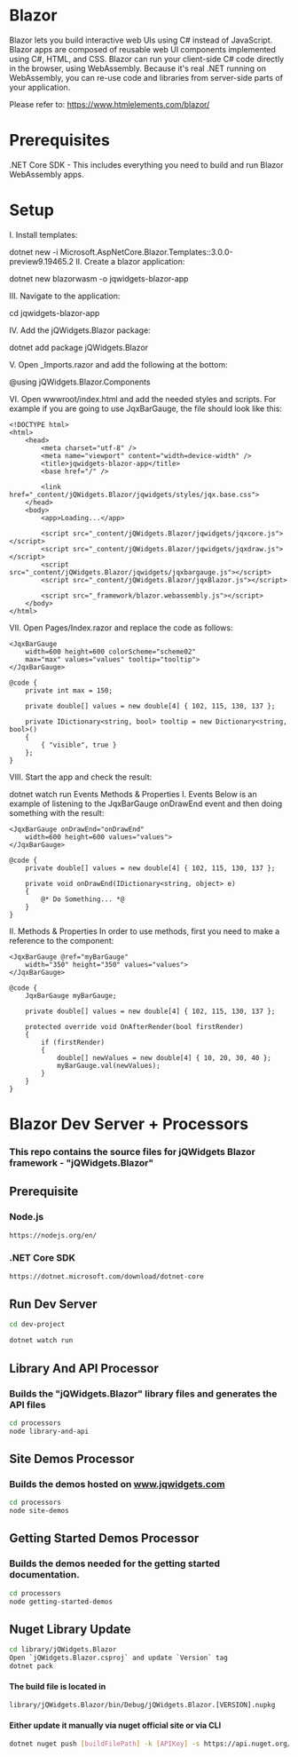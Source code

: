 # Blazor

Blazor lets you build interactive web UIs using C# instead of JavaScript. Blazor apps are composed of reusable web UI components implemented using C#, HTML, and CSS. Blazor can run your client-side C# code directly in the browser, using WebAssembly. Because it's real .NET running on WebAssembly, you can re-use code and libraries from server-side parts of your application.

Please refer to: https://www.htmlelements.com/blazor/

# Prerequisites
.NET Core SDK - This includes everything you need to build and run Blazor WebAssembly apps.

# Setup

I. Install templates:

dotnet new -i Microsoft.AspNetCore.Blazor.Templates::3.0.0-preview9.19465.2
II. Create a blazor application:

dotnet new blazorwasm -o jqwidgets-blazor-app

III. Navigate to the application:

cd jqwidgets-blazor-app

IV. Add the jQWidgets.Blazor package:

dotnet add package jQWidgets.Blazor

V. Open _Imports.razor and add the following at the bottom:

@using jQWidgets.Blazor.Components

VI. Open wwwroot/index.html and add the needed styles and scripts. For example if you are going to use JqxBarGauge, the file should look like this:
```
<!DOCTYPE html>
<html>
    <head>
        <meta charset="utf-8" />
        <meta name="viewport" content="width=device-width" />
        <title>jqwidgets-blazor-app</title>
        <base href="/" />
 
        <link href="_content/jQWidgets.Blazor/jqwidgets/styles/jqx.base.css">
    </head>
    <body>
        <app>Loading...</app>
 
        <script src="_content/jQWidgets.Blazor/jqwidgets/jqxcore.js"></script>
        <script src="_content/jQWidgets.Blazor/jqwidgets/jqxdraw.js"></script>
        <script src="_content/jQWidgets.Blazor/jqwidgets/jqxbargauge.js"></script>
        <script src="_content/jQWidgets.Blazor/jqxBlazor.js"></script>
 
        <script src="_framework/blazor.webassembly.js"></script>
    </body>
</html>
```
VII. Open Pages/Index.razor and replace the code as follows:
```
<JqxBarGauge 
    width=600 height=600 colorScheme="scheme02"
    max="max" values="values" tooltip="tooltip">
</JqxBarGauge>

@code {
    private int max = 150;
 
    private double[] values = new double[4] { 102, 115, 130, 137 };
 
    private IDictionary<string, bool> tooltip = new Dictionary<string, bool>()
    {
        { "visible", true }
    };
}
``` 
VIII. Start the app and check the result:

dotnet watch run
Events Methods & Properties
I. Events
Below is an example of listening to the JqxBarGauge onDrawEnd event and then doing something with the result:
```
<JqxBarGauge onDrawEnd="onDrawEnd"
    width=600 height=600 values="values">
</JqxBarGauge>

@code {
    private double[] values = new double[4] { 102, 115, 130, 137 };
 
    private void onDrawEnd(IDictionary<string, object> e) 
    {
        @* Do Something... *@
    }
}
 ```
II. Methods & Properties
In order to use methods, first you need to make a reference to the component:
```
<JqxBarGauge @ref="myBarGauge"
    width="350" height="350" values="values">
</JqxBarGauge>

@code {
    JqxBarGauge myBarGauge;
 
    private double[] values = new double[4] { 102, 115, 130, 137 };
 
    protected override void OnAfterRender(bool firstRender)
    {
        if (firstRender)
        {
            double[] newValues = new double[4] { 10, 20, 30, 40 };
            myBarGauge.val(newValues);
        }
    }
}
```

# Blazor Dev Server + Processors

### This repo contains the source files for jQWidgets Blazor framework - "jQWidgets.Blazor"

## Prerequisite

### Node.js

```bash
https://nodejs.org/en/
```

### .NET Core SDK 

```bash
https://dotnet.microsoft.com/download/dotnet-core
```

## Run Dev Server

```bash
cd dev-project
```

```bash
dotnet watch run
```
## Library And API Processor

### Builds the "jQWidgets.Blazor" library files and generates the API files

```bash
cd processors
node library-and-api
```

## Site Demos Processor

### Builds the demos hosted on www.jqwidgets.com

```bash
cd processors
node site-demos
```

## Getting Started Demos Processor

### Builds the demos needed for the getting started documentation.

```bash
cd processors
node getting-started-demos
```

## Nuget Library Update

```bash
cd library/jQWidgets.Blazor
Open `jQWidgets.Blazor.csproj` and update `Version` tag
dotnet pack
```

#### The build file is located in 

```bash
library/jQWidgets.Blazor/bin/Debug/jQWidgets.Blazor.[VERSION].nupkg
```


#### Either update it manually via nuget official site or via CLI

```bash
dotnet nuget push [buildFilePath] -k [APIKey] -s https://api.nuget.org/v3/index.json
```
